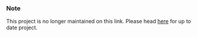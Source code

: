 ### Note

This project is no longer maintained on this link. Please head [here](https://github.com/timeoffthescheduler/server) for up to date project.
